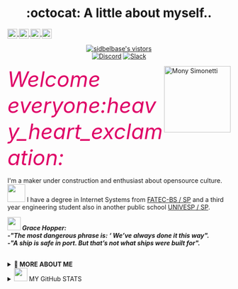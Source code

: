 <p align="center"> <h1 align="center"> :octocat: A little about myself.. </h1>  
<a href="https://twitter.com/a_pinheira"> <img src="https://cdn.jsdelivr.net/npm/simple-icons@v3/icons/twitter.svg" align="center" alt="@MonyMachado | Twitter" width="22px"/> </a>
<a href="https://www.linkedin.com/in/a-pinheira/"> <img src="https://cdn.jsdelivr.net/npm/simple-icons@v3/icons/linkedin.svg" align="center" alt="Abhishek's LinkdeIN" width="22px" /> </a>
<a href="https://t.me/monypmac"> <img src="https://cdn.jsdelivr.net/npm/simple-icons@v3/icons/telegram.svg" align="center" alt="Simonetti" width="22px"  /> </a>
<a href="https://www.reddit.com/user/monymachado/"> <img src="https://cdn.jsdelivr.net/npm/simple-icons@v3/icons/reddit.svg" align="center" alt="Mony Machado" width="22px" /> </a>  
</p>
<p align="center">
  <!--Visitors -->
  <a target="_blank" href="https://github.com/sidbelbase/sidbelbase/"> <img src="https://img.shields.io/badge/dynamic/json?url=https://api.countapi.xyz/hit/visitor-badge/sidbelbase&style=for-the-badge&label=visitors&query=value&color=E40045&labelColor=#5B4638" alt="sidbelbase's vistors"> </a> <br/>
<!-- <a href="https://discord.gg/9536"> <img src="https://cdn.jsdelivr.net/npm/simple-icons@v3/icons/discord.svg" align="center" alt="Mony Simonetti" width="22px" /> </a>-->
<a href="https://discord.gg/9536"> <img src="https://img.shields.io/badge/discord-%237289DA.svg?&style=for-the-badge&logo=discord&logoColor=white" alt="Discord"></a>
<a href="https://slack.com/USWBV4C79"><img src="https://img.shields.io/badge/slack-%234A154B.svg?&style=for-the-badge&logo=slack&logoColor=white" alt="Slack"></a>
</p>  
<img align="right" src="https://user-images.githubusercontent.com/5713670/87202985-820dcb80-c2b6-11ea-9f56-7ec461c497c3.gif" width="150" alt="Mony Simonetti"/>  
<p> <em> <font size="20" color="#DF0067"> Welcome everyone:heavy_heart_exclamation:  </font> </em> </p>
<p>
  I'm a maker under construction and enthusiast about opensource culture.   <br/> 
   <img src="https://media.giphy.com/media/fYSnHlufseco8Fh93Z/giphy.gif" width="40"> I have a degree in Internet Systems from <a href="https://fatecrl.edu.br/" target="_blank"> FATEC-BS / SP</a> and a third year engineering student also in another public school  <a href="https://univesp.br/" target="_blank">UNIVESP / SP</a>.
  </p> 
  <p>
    <img src="https://media.giphy.com/media/RhwkGhrlj3NVSOxWSN/giphy.gif" height="30"><em><b>
  <i>Grace Hopper: </i> <br/>
     -"The most dangerous phrase is: ‘ We’ve always done it this way". </br>
     -"A ship is safe in port. But that’s not what ships were built for".   </b>  </em>
    </p>   
  
<br>
  <details>
    <summary>
    <strong> 👾 MORE ABOUT ME</strong>
    </summary>

# :robot: URL POTFOLIO
[:link: Simone Machado](https://bit.ly/SimoneMachado)
[:link: Engineers Girls](https://devgirl.github.io/)

## Stack & Skills <img src="https://media.giphy.com/media/WUlplcMpOCEmTGBtBW/giphy.gif" width="30" > 
<!-- ## Potfolio
![Mony Machado's github stats](https://github-readme-stats.vercel.app/api?username=monymachado&show_icons=true&theme=radical)--> 

### Backend 
<img src="https://img.shields.io/badge/java-%23ED8B00.svg?&style=for-the-badge&logo=java&logoColor=white" alt="JAVA EE 8++">
<img src="https://img.shields.io/badge/spring%20-%236DB33F.svg?&style=for-the-badge&logo=spring&logoColor=white" alt="Spring">
<!-- ![forthebadge made-with-python](http://ForTheBadge.com/images/badges/made-with-python.svg)](https://www.python.org/)
<code><img height="40" src="https://raw.githubusercontent.com/github/explore/80688e429a7d4ef2fca1e82350fe8e3517d3494d/topics/python/python.png"></code>-->
<img src="https://img.shields.io/badge/maven%20-%236DB33F.svg?&style=for-the-badge&logo=spring&logoColor=green" alt="Maven"> <br/>

### Frontend
<img src="https://img.shields.io/badge/html5%20-%23E34F26.svg?&style=for-the-badge&logo=html5&logoColor=white" alt="HTML4"/>
<img src="https://img.shields.io/badge/css3%20-%231572B6.svg?&style=for-the-badge&logo=css3&logoColor=white" alt="CSS3"/>
<img src="https://img.shields.io/badge/bootstrap%20-%23563D7C.svg?&style=for-the-badge&logo=bootstrap&logoColor=white" alt="Bootstrap"/>
<img src="https://img.shields.io/badge/javascript%20-%23323330.svg?&style=for-the-badge&logo=javascript&logoColor=%23F7DF1E" alt="JavaScript"/> <br/>

### Developer Learning
<img src="https://img.shields.io/badge/angular%20-%23DD0031.svg?&style=for-the-badge&logo=angular&logoColor=white" alt="Angular"/> 
<img src="https://img.shields.io/badge/kotlin-%230095D5.svg?&style=for-the-badge&logo=kotlin&logoColor=white" alt="Kotlin"/>  <br/>

### Technologys  
  - Heroku 
  - Postman 
  - AWS/EC2 
### BD
  - H2 MySQL
  - MySQL
  - PostgreeSQL
  - MongoDB
### IDE's
  - Eclipse
  - STS
  - VSCode
  - InterliJ
  - Google Colab
  - [gitpod-io](https://gitpod.io/access-control)
### Machine Learning
  - Anaconda Navigator
  - Weka
  - Jupiter
  - Spider
  - Hadoop

### Software Versioning - Learning   
<a href="https://github.com/monymachad" target="_blank"> <img src="https://img.shields.io/badge/github%20-%23121011.svg?&style=for-the-badge&logo=github&logoColor=white" alt="GiHub">  </a>
<a href="https://gitlab.com/monymachado" target="_blank"> <img src="https://img.shields.io/badge/gitlab-%23330f63.svg?&style=for-the-badge&logo=gitlab&logoColor=white" alt="GitLab"></a>
<a href="https://bitbucket.org/monymachado" target="_blank"> <img src="https://img.shields.io/badge/bitbucket%20-%230047B3.svg?&style=for-the-badge&logo=bitbucket&logoColor=white" alt="Bitbucket"></a>

### Others
<p align="left">
  <img title="linux" alt="linux" src="https://raw.githubusercontent.com/Thomas-George-T/Thomas-George-T/master/assets/linux-tux.svg" width="40" />
  <a target="_blank"href="https://dev.to/monymachado"><img src="https://img.shields.io/badge/dev.to-%2312100E.svg?&style=for-the-badge&logo=dev.to&logoColor=white" /></a>&nbsp;&nbsp;&nbsp;
<a target="_blank"href="https://medium.com/@monymachado"><img src="https://img.shields.io/badge/Medium%20-%231572B6.svg?&style=for-the-badge&logo=medium&logoColor=white" /></a>&nbsp;&nbsp;&nbsp;
<a target="_black" href="http://figma.com/@monymachado" alt="Design"> <img src="https://img.shields.io/badge/figma%20-%23F24E1E.svg?&style=for-the-badge&logo=figma&logoColor=white"> </a>   
</p>  <br/>
- [CodePen](https://codepen.io/simonete) e (https://codepen.io/monymachado) <br/>
- [Behance](https://www.behance.net/simonetti) <br/> 
- [Dribbble](https://dribbble.com/simoneti)   <br/>

### Social Media Communities
<!-- <a href="https://www.instagram.com/engineersgirls/"> <img src="svg/social/instagram.svg" alt="instagram" style="vertical-align:top; margin:6px 4px"> </a> -->
<a href="https://www.instagram.com/engineersgirls/" target="_blank"> <img src="https://img.shields.io/badge/EngineersGirls%20-%23E4405F.svg?&style=for-the-badge&logo=Instagram&logoColor=white"> </a>
<a href="https://github.com/engineersgirls" target="_blank"> <img src="https://img.shields.io/github/followers/terrytangyuan.svg?label=GitHub_EngineersGirls&style=social" alt="Organization Engineers Girls"></a>
</p>

### Streaming 
<a href=" https://www.twitch.tv/simonepmachado" target="_blank"> <img src="https://img.shields.io/badge/twitch-%239146FF.svg?&style=for-the-badge&logo=twitch&logoColor=white" alt="Twitch"></a>
<a href="https://cutt.ly/DgnzQXF" target="_blank"> <img src="https://img.shields.io/badge/youtube-%23FF0000.svg?&style=for-the-badge&logo=youtube&logoColor=white" alt="Youtube"></a>
  
### I’m collaborating in technology, mixed and female communities, like this:
- [Mulheres Univesp](https://www.facebook.com/mulheresunivesp) 
- [BaixadaNerd](https://www.instagram.com/movimentobaixadanerd)
- [EngineerGirls](https://www.instagram.com/engineersgirls)
- [Educafro](https://www.educafro.org.br/site)
</details>
   
<details>
    <summary><img src="https://media.giphy.com/media/mGcNjsfWAjY5AEZNw6/giphy.gif" width="30"> MY GitHub STATS</summary>
    <p align="center"> 
    <!-- ![Mony Machado' Github Stats](https://github-readme-stats.vercel.app/api?username=monymachado&show_icons=true&theme=tokyonight)
    ![Top Langs](https://github-readme-stats.vercel.app/api/top-langs/?username=monymachado&layout=compact&theme=gotham) -->
    <img src="https://github-readme-stats.vercel.app/api?username=monymachado&show_icons=true&theme=radical" alt="monymachado"/> 
 </details>
<!-- ![GitHub](https://img.shields.io/github/license/monymachado/monymachado?color=%23C71A36&style=for-the-badge) -->

                                                                                                              

